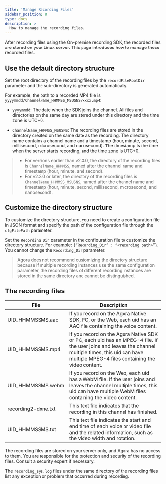 ```yaml
---
title: 'Manage Recording Files'
sidebar_position: 8
type: docs
description: >
  How to manage the recording files.
---
```


After recording files using the On-premise recording SDK, the recorded files are stored on your Linux server. This page introduces how to manage these recorded files.

## Use the default directory structure 

Set the root directory of the recording files by the `recordFileRootDir` parameter and the sub-directory is generated automatically. 

For example, the path to a recorded MP4 file is `yyyymmdd/ChannelName_HHMMSS_MSUSNS/xxxx.mp4`: 

- `yyyymmdd`: The date when the SDK joins the channel. All files and directories on the same day are stored under this directory and the time zone is UTC+0.

- `ChannelName_HHMMSS_MSUSNS`: The recording files are stored in the directory created on the same date as the recording. The directory name contains a channel name and a timestamp (hour, minute, second, millisecond, microsecond, and nanosecond). The timestamp is the time when the server starts recording, and the time zone is UTC+0.

> - For versions earlier than v2.3.0, the directory of the recording files is `ChannelName_HHMMSS`, named after the channel name and timestamp (hour, minute, and second).
> - For v2.3.0 or later, the directory of the recording files is `ChannelName_HHMMSS_MSUSNS`, named after the channel name and timestamp (hour, minute, second, millisecond, microsecond, and nanosecond).

## Customize the directory structure

To customize the directory structure, you need to create a configuration file in JSON format and specify the path of the configuration file through the `cfgFilePath` parameter.

Set the `Recording_Dir` parameter in the configuration file to customize the directory structure. For example: `{“Recording_Dir” : “<recording path>”}`. You cannot change the `Recording_Dir` parameter.

> Agora does not recommend customizing the directory structure because if multiple recording instances use the same configuration parameter, the recording files of different recording instances are stored in the same directory and cannot be distinguished.

## The recording files

| File | Description |
| --- | --- |
| UID_HHMMSSMS.aac | If you record on the Agora Native SDK, PC, or the Web, each uid has an AAC file containing the voice content. |
| UID_HHMMSSMS.mp4 | If you record on the Agora Native SDK or PC, each uid has an MPEG-4 file. If the user joins and leaves the channel multiple times, this uid can have multiple MPEG-4 files containing the video content. |
| UID_HHMMSSMS.webm | If you record on the Web, each uid has a WebM file. If the user joins and leaves the channel multiple times, this uid can have multiple WebM files containing the video content. |
| recording2-done.txt | This text file indicates that the recording in this channel has finished. |
| UID_HHMMSSMS.txt | This text file indicates the start and end time of each voice or video file and the related information, such as the video width and rotation. |


The recording files are stored on your server only, and Agora has no access to them. You are responsible for the protection and security of the recording files. Consult a security expert if necessary.

The `recording_sys.log` files under the same directory of the recording files list any exception or problem that occurred during recording.


